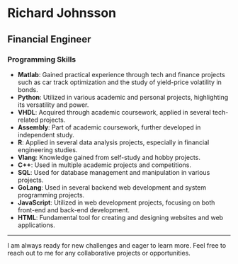 # Richard Johnsson

## Financial Engineer

### Programming Skills

- **Matlab**: Gained practical experience through tech and finance projects such as car track optimization and the study of yield-price volatility in bonds.
- **Python**: Utilized in various academic and personal projects, highlighting its versatility and power.
- **VHDL**: Acquired through academic coursework, applied in several tech-related projects.
- **Assembly**: Part of academic coursework, further developed in independent study.
- **R**: Applied in several data analysis projects, especially in financial engineering studies.
- **Vlang**: Knowledge gained from self-study and hobby projects.
- **C++**: Used in multiple academic projects and competitions.
- **SQL**: Used for database management and manipulation in various projects.
- **GoLang**: Used in several backend web development and system programming projects.
- **JavaScript**: Utilized in web development projects, focusing on both front-end and back-end development.
- **HTML**: Fundamental tool for creating and designing websites and web applications.

---

I am always ready for new challenges and eager to learn more. Feel free to reach out to me for any collaborative projects or opportunities.
